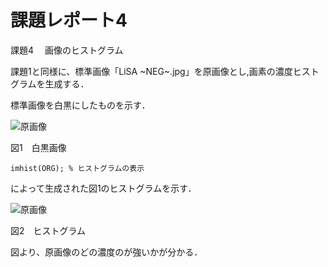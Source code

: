 # 課題レポート4
課題4 　画像のヒストグラム

課題1と同様に、標準画像「LiSA ~NEG~.jpg」を原画像とし,画素の濃度ヒストグラムを生成する．

標準画像を白黒にしたものを示す．

![原画像](https://github.com/ItsukiTakemura/image_processing/blob/master/image/kadai3_1.png?raw=true)

図1　白黒画像


`imhist(ORG); % ヒストグラムの表示`

によって生成された図1のヒストグラムを示す．

![原画像](https://github.com/ItsukiTakemura/image_processing/blob/master/image/kadai4_2.png?raw=true)

図2　ヒストグラム

図より、原画像のどの濃度のが強いかが分かる．
